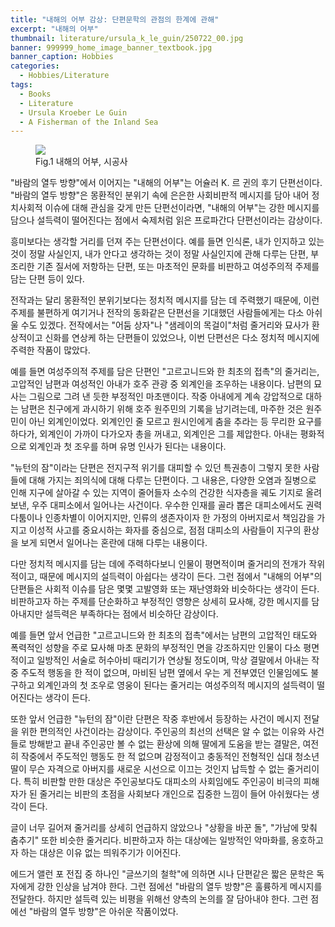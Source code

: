 ```yaml
---
title: "내해의 어부 감상: 단편문학의 관점의 한계에 관해"
excerpt: "내해의 어부"
thumbnail: literature/ursula_k_le_guin/250722_00.jpg
banner: 999999_home_image_banner_textbook.jpg
banner_caption: Hobbies
categories:
  - Hobbies/Literature
tags:
  - Books
  - Literature
  - Ursula Kroeber Le Guin
  - A Fisherman of the Inland Sea
---
```


<figure class="align-center" style="width: 30%">
  <a href="{{ site.url }}{{ site.baseurl }}/assets/images/literature/ursula_k_le_guin/250722_00.jpg">
  <img src="{{ site.url }}{{ site.baseurl }}/assets/images/literature/ursula_k_le_guin/250722_00.jpg">
  </a>
  <figcaption>
  Fig.1 내해의 어부, 시공사
  </figcaption>
</figure>

"바람의 열두 방향"에서 이어지는 "내해의 어부"는 어슐러 K. 르 귄의 후기 단편선이다. "바람의 열두 방향"은 몽환적인 분위기 속에 은은한 사회비판적 메시지를 담아 내어 정치사회적 이슈에 대해 관심을 갖게 만든 단편선이라면, "내해의 어부"는 강한 메시지를 담으나 설득력이 떨어진다는 점에서 숙제처럼 읽은 프로파간다 단편선이라는 감상이다.

흥미보다는 생각할 거리를 던져 주는 단편선이다. 예를 들면 인식론, 내가 인지하고 있는 것이 정말 사실인지, 내가 안다고 생각하는 것이 정말 사실인지에 관해 다루는 단편, 부조리한 기존 질서에 저항하는 단편, 또는 마초적인 문화를 비판하고 여성주의적 주제를 담는 단편 등이 있다.

전작과는 달리 몽환적인 분위기보다는 정치적 메시지를 담는 데 주력했기 때문에, 이런 주제를 불편하게 여기거나 전작의 동화같은 단편선을 기대했던 사람들에게는 다소 아쉬울 수도 있겠다. 전작에서는 "어둠 상자"나 "샘레이의 목걸이"처럼 줄거리와 묘사가 환상적이고 신화를 연상케 하는 단편들이 있었으나, 이번 단편선은 다소 정치적 메시지에 주력한 작품이 많았다.

예를 들면 여성주의적 주제를 담은 단편인 "고르고니드와 한 최초의 접촉"의 줄거리는, 고압적인 남편과 여성적인 아내가 호주 관광 중 외계인을 조우하는 내용이다. 남편의 묘사는 그림으로 그려 낸 듯한 부정적인 마초맨이다. 작중 아내에게 계속 강압적으로 대하는 남편은 친구에게 과시하기 위해 호주 원주민의 기록을 남기려는데, 마주한 것은 원주민이 아닌 외계인이었다. 외계인인 줄 모르고 원시인에게 춤을 추라는 등 무리한 요구를 하다가, 외계인이 가까이 다가오자 총을 꺼내고, 외계인은 그를 제압한다. 아내는 평화적으로 외계인과 첫 조우를 하며 유명 인사가 된다는 내용이다.

"뉴턴의 잠"이라는 단편은 전지구적 위기를 대피할 수 있던 특권층이 그렇지 못한 사람들에 대해 가지는 죄의식에 대해 다루는 단편이다. 그 내용은, 다양한 오염과 질병으로 인해 지구에 살아갈 수 있는 지역이 줄어들자 소수의 건강한 식자층을 궤도 기지로 올려보낸, 우주 대피소에서 일어나는 사건이다. 우수한 인재를 골라 뽑은 대피소에서도 권력다툼이나 인종차별이 이어지지만, 인류의 생존자이자 한 가정의 아버지로서 책임감을 가지고 이성적 사고를 중요시하는 화자를 중심으로, 점점 대피소의 사람들이 지구의 환상을 보게 되면서 일어나는 혼란에 대해 다루는 내용이다.

다만 정치적 메시지를 담는 데에 주력하다보니 인물이 평면적이며 줄거리의 전개가 작위적이고, 때문에 메시지의 설득력이 아쉽다는 생각이 든다. 그런 점에서 "내해의 어부"의 단편들은 사회적 이슈를 담은 몇몇 고발영화 또는 재난영화와 비슷하다는 생각이 든다. 비판하고자 하는 주제를 단순화하고 부정적인 영향은 상세히 묘사해, 강한 메시지를 담아내지만 설득력은 부족하다는 점에서 비슷하단 감상이다.

예를 들면 앞서 언급한 "고르고니드와 한 최초의 접촉"에서는 남편의 고압적인 태도와 폭력적인 성향을 주로 묘사해 마초 문화의 부정적인 면을 강조하지만 인물이 다소 평면적이고 일방적인 서술로 허수아비 때리기가 연상될 정도이며, 막상 결말에서 아내는 작중 주도적 행동을 한 적이 없으며, 마비된 남편 옆에서 우는 게 전부였던 인물임에도 불구하고 외계인과의 첫 조우로 영웅이 된다는 줄거리는 여성주의적 메시지의 설득력이 떨어진다는 생각이 든다.

또한 앞서 언급한 "뉴턴의 잠"이란 단편은 작중 후반에서 등장하는 사건이 메시지 전달을 위한 편의적인 사건이라는 감상이다. 주인공의 최선의 선택은 알 수 없는 이유와 사건들로 방해받고 끝내 주인공만 볼 수 없는 환상에 의해 딸에게 도움을 받는 결말은, 여전히 작중에서 주도적인 행동도 한 적 없으며 감정적이고 충동적인 전형적인 십대 청소년 딸이 무슨 자격으로 아버지를 새로운 시선으로 이끄는 것인지 납득할 수 없는 줄거리이다. 특히 비판할 만한 대상은 주인공보다도 대피소의 사회임에도 주인공이 비극의 피해자가 된 줄거리는 비판의 초점을 사회보다 개인으로 집중한 느낌이 들어 아쉬웠다는 생각이 든다.

글이 너무 길어져 줄거리를 상세히 언급하지 않았으나 "상황을 바꾼 돌", "가남에 맞춰 춤추기" 또한 비슷한 줄거리다. 비판하고자 하는 대상에는 일방적인 악마화를, 옹호하고자 하는 대상은 이유 없는 띄워주기가 이어진다.

에드거 앨런 포 전집 중 하나인 "글쓰기의 철학"에 의하면 시나 단편같은 짧은 문학은 독자에게 강한 인상을 남겨야 한다. 그런 점에선 "바람의 열두 방향"은 훌륭하게 메시지를 전달한다. 하지만 설득력 있는 비평을 위해선 양측의 논의를 잘 담아내야 한다. 그런 점에선 "바람의 열두 방향"은 아쉬운 작품이었다.
